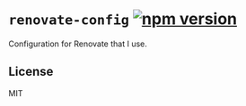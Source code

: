 # `renovate-config` [![npm version](https://badge.fury.io/js/%40sondr3%2Frenovate-config.svg)](https://badge.fury.io/js/%40sondr3%2Frenovate-config)

Configuration for Renovate that I use.

## License

MIT
